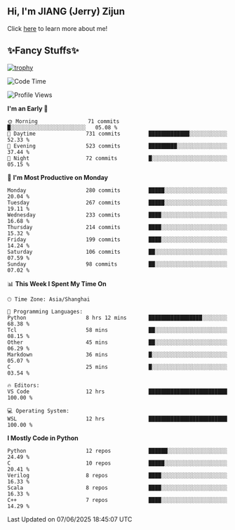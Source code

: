 ## Hi, I'm JIANG (Jerry) Zijun

Click [here](https://jzjerry.github.io/about/) to learn more about me!

## ✨Fancy Stuffs✨
[![trophy](https://github-profile-trophy.vercel.app/?username=jzjerry&theme=onedark)](https://github.com/ryo-ma/github-profile-trophy)
<!--START_SECTION:waka-->
![Code Time](http://img.shields.io/badge/Code%20Time-1%2C344%20hrs%2053%20mins-blue)

![Profile Views](http://img.shields.io/badge/Profile%20Views-11-blue)

**I'm an Early 🐤** 

```text
🌞 Morning                71 commits          █░░░░░░░░░░░░░░░░░░░░░░░░   05.08 % 
🌆 Daytime                731 commits         █████████████░░░░░░░░░░░░   52.33 % 
🌃 Evening                523 commits         █████████░░░░░░░░░░░░░░░░   37.44 % 
🌙 Night                  72 commits          █░░░░░░░░░░░░░░░░░░░░░░░░   05.15 % 
```
📅 **I'm Most Productive on Monday** 

```text
Monday                   280 commits         █████░░░░░░░░░░░░░░░░░░░░   20.04 % 
Tuesday                  267 commits         █████░░░░░░░░░░░░░░░░░░░░   19.11 % 
Wednesday                233 commits         ████░░░░░░░░░░░░░░░░░░░░░   16.68 % 
Thursday                 214 commits         ████░░░░░░░░░░░░░░░░░░░░░   15.32 % 
Friday                   199 commits         ████░░░░░░░░░░░░░░░░░░░░░   14.24 % 
Saturday                 106 commits         ██░░░░░░░░░░░░░░░░░░░░░░░   07.59 % 
Sunday                   98 commits          ██░░░░░░░░░░░░░░░░░░░░░░░   07.02 % 
```


📊 **This Week I Spent My Time On** 

```text
🕑︎ Time Zone: Asia/Shanghai

💬 Programming Languages: 
Python                   8 hrs 12 mins       █████████████████░░░░░░░░   68.38 % 
Tcl                      58 mins             ██░░░░░░░░░░░░░░░░░░░░░░░   08.15 % 
Other                    45 mins             ██░░░░░░░░░░░░░░░░░░░░░░░   06.29 % 
Markdown                 36 mins             █░░░░░░░░░░░░░░░░░░░░░░░░   05.07 % 
C                        25 mins             █░░░░░░░░░░░░░░░░░░░░░░░░   03.54 % 

🔥 Editors: 
VS Code                  12 hrs              █████████████████████████   100.00 % 

💻 Operating System: 
WSL                      12 hrs              █████████████████████████   100.00 % 
```

**I Mostly Code in Python** 

```text
Python                   12 repos            ██████░░░░░░░░░░░░░░░░░░░   24.49 % 
C                        10 repos            █████░░░░░░░░░░░░░░░░░░░░   20.41 % 
Verilog                  8 repos             ████░░░░░░░░░░░░░░░░░░░░░   16.33 % 
Scala                    8 repos             ████░░░░░░░░░░░░░░░░░░░░░   16.33 % 
C++                      7 repos             ████░░░░░░░░░░░░░░░░░░░░░   14.29 % 
```




 Last Updated on 07/06/2025 18:45:07 UTC
<!--END_SECTION:waka-->
